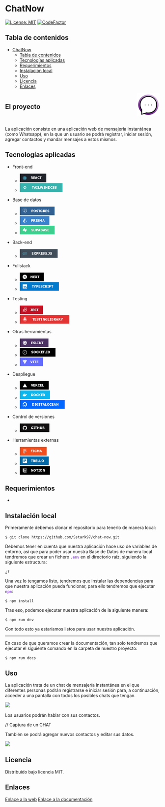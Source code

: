 # ChatNow

[![License: MIT](https://img.shields.io/badge/License-MIT-yellow.svg)](https://opensource.org/licenses/MIT) 
[![CodeFactor](https://www.codefactor.io/repository/github/saracs21/high5-/badge)](https://www.codefactor.io/repository/github/saracs21/high5-)

## Tabla de contenidos

- [ChatNow](#ChatNow)
  - [Tabla de contenidos](#tabla-de-contenidos)
  - [Tecnologías aplicadas](#tecnologías-aplicadas)
  - [Requerimientos](#requerimientos)
  - [Instalación local](#instalación-local)
  - [Uso](#uso)
  - [Licencia](#licencia)
  - [Enlaces](#enlaces)

<div style="display:flex;align-items:center;justify-content:space-between;width=100%;margin-bottom:2rem;">
    <h2>El proyecto</h2>
    <img src="/public/readme_images/icon.png">
</div>

<a id="proyecto"></a>

La aplicación consiste en una aplicación web de mensajería instantánea (como Whatsapp), en la que un usuario se podrá registrar, iniciar sesión, agregar contactos y mandar mensajes a estos mismos. 

## Tecnologías aplicadas
<a id="tecnologias"></a>

- Front-end

    - ![](/public/readme_images/react.png)
    - ![](/public/readme_images/tailwind.png)
- Base de datos
    
    - ![](/public/readme_images/postgres.png)
    - ![](/public//readme_images/prisma.png)
    - ![](/public/readme_images/supabase.png)
- Back-end

    - ![](/public/readme_images/express.png)
- Fullstack

    - ![](/public/readme_images/next.png)
    - ![](/public/readme_images/typescript.png)

- Testing

    - ![](/public/readme_images/jest.png)
    - ![](/public/readme_images/testingLibrary.png)
- Otras herramientas

    - ![](/public/readme_images/eslint.png)
    - ![](/public/readme_images/socket.png)
    - ![](/public/readme_images/vite.png)
- Despliegue

    - ![](/public/readme_images/vercel.png)
    - ![](/public/readme_images/docker.png)
    - ![](/public/readme_images/digitalOcean.png)
- Control de versiones 

    - ![](/public/readme_images/github.png)
- Herramientas externas

    - ![](/public/readme_images/figma.png)
    - ![](/public/readme_images/trello.png)
    - ![](/public/readme_images/notion.png)

## Requerimientos
<a id="requerimientos"></a>

- 

## Instalación local
<a id="instalacion"></a>

Primeramente debemos clonar el repositorio para tenerlo de manera local:

```bash=
$ git clone https://github.com/Sstark97/chat-now.git
```
Debemos tener en cuenta que nuestra aplicación hace uso de variables de entorno, así que para poder usar nuestra Base de Datos de manera local tendremos que crear un fichero <span style="color:#6f11eb">`.env`</span> en el directorio raíz, siguiendo la siguiente estructura:

```js=
¿?
```

Una vez lo tengamos listo, tendremos que instalar las dependencias para que nuestra aplicación pueda funcionar, para ello tendremos que ejecutar <span style="color:#6f11eb">`npm`</span>:

```bash=
$ npm install
```

Tras eso, podemos ejecutar nuestra aplicación de la siguiente manera:

```bash=
$ npm run dev
```

Con todo esto ya estaríamos listos para usar nuestra aplicación.

--- 

En caso de que queramos crear la documentación, tan solo tendremos que ejecutar el siguiente comando en la carpeta de nuestro proyecto:

```bash=
$ npm run docs
```

## Uso
<a id="uso"></a>

La aplicación trata de un chat de mensajería instantánea en el que diferentes personas podrán registrarse e iniciar sesión para, a continuación, acceder a una pantalla con todos los posibles chats que tengan.

![](https://hackmd.io/_uploads/Sk6og09Eh.png)

Los usuarios podrán hablar con sus contactos.

// Captura de un CHAT

También se podrá agregar nuevos contactos y editar sus datos.

![](https://hackmd.io/_uploads/S1QxZC9Eh.png)

## Licencia
<a id="licencia"></a>

Distribuido bajo licencia MIT.

## Enlaces
<a id="enlaces"></a>

[Enlace a la web](https://chat-now-psi.vercel.app/)
[Enlace a la documentación]()
